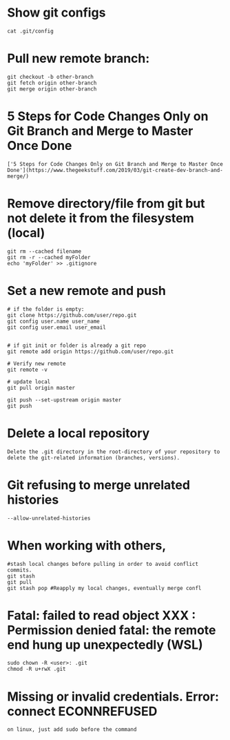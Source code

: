 # Show git configs
    cat .git/config

# Pull new remote branch:
    git checkout -b other-branch
    git fetch origin other-branch
    git merge origin other-branch

# 5 Steps for Code Changes Only on Git Branch and Merge to Master Once Done
    ['5 Steps for Code Changes Only on Git Branch and Merge to Master Once Done'](https://www.thegeekstuff.com/2019/03/git-create-dev-branch-and-merge/)

# Remove directory/file from git but not delete it from the filesystem (local)
    git rm --cached filename
    git rm -r --cached myFolder
    echo 'myFolder' >> .gitignore

# Set a new remote and push

    # if the folder is empty:
    git clone https://github.com/user/repo.git
    git config user.name user_name
    git config user.email user_email


    # if git init or folder is already a git repo
    git remote add origin https://github.com/user/repo.git

    # Verify new remote
    git remote -v

    # update local
    git pull origin master

    git push --set-upstream origin master
    git push


# Delete a local repository
    
    Delete the .git directory in the root-directory of your repository to delete the git-related information (branches, versions).

# Git refusing to merge unrelated histories
    --allow-unrelated-histories
    

# When working with others, 
    #stash local changes before pulling in order to avoid conflict commits.
    git stash
    git pull 
    git stash pop #Reapply my local changes, eventually merge confl

# Fatal: failed to read object XXX : Permission denied fatal: the remote end hung up unexpectedly (WSL)
    sudo chown -R <user>: .git
    chmod -R u+rwX .git

# Missing or invalid credentials. Error: connect ECONNREFUSED
    on linux, just add sudo before the command
